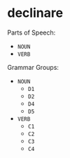 declinare
=========

Parts of Speech:
-   `NOUN`
-   `VERB`

Grammar Groups:
-   `NOUN`
    -   `D1`
    -   `D2`
    -   `D4`
    -   `D5`
-   `VERB`
    -   `C1`
    -   `C2`
    -   `C3`
    -   `C4`
